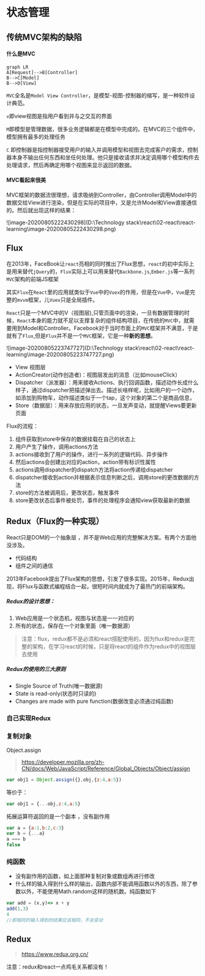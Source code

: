  

# 状态管理

## 传统MVC架构的缺陷

#### 什么是MVC

```mermaid
graph LR
A[Request]-->B[Controller]
B-->C[Model]
B-->D[View]
```

`MVC`全名是`Model View Controller`，是模型-视图-控制器的缩写，是一种软件设计典范。

`v`即view视图是指用户看到并与之交互的界面

`M`即模型是管理数据，很多业务逻辑都是在模型中完成的。在MVC的三个组件中，模型拥有最多的处理任务

`C` 即控制器是指控制器接受用户的输入并调用模型和视图去完成客户的需求，控制器本身不输出任何东西和坐任何处理。他只是接收请求并决定调用哪个模型构件去处理请求，然后再确定用哪个视图来显示返回的数据。

#### MVC看起来很美

MVC框架的数据流很理想，请求吸纳到Controller，由Controller调用Model中的数据交给View进行渲染，但是在实际的项目中，又是允许Model和View直接通信的。然后就出现这样的结果：

![image-20200805222430298](D:\Technology stack\react\02-react\react-learning\image-20200805222430298.png)

## Flux

在2013年，FaceBook让`react`亮相的同时推出了Flux思想，`react`的初中实际上是用来替代`jQuery`的，`Flux`实际上可以用来替代`Backbone.js`,`Ember.js`等一系列`MVC`架构的前端JS框架

其实`Flux`在`React`里的应用就类似于`Vue`中的`Vuex`的作用，但是在`Vue`中，`Vue`是完整的`mvvm`框架，儿`Vuex`只是全局插件。

`React`只是一个MVC中的V（视图层),只管页面中的渲染，一旦有数据管理的时候，`React`本身的能力就不足以支撑复杂的组件结构项目，在传统的`MVC`中，就需要用到Model和Controller。Facebook对于当时市面上的`MVC`框架并不满意，于是就有了`Flux`,但是`Flux`并不是一个`MVC`框架，它是一种**新的思想**。

![image-20200805223747727](D:\Technology stack\react\02-react\react-learning\image-20200805223747727.png)

+ View 视图层
+ ActionCreator(动作创造者)：视图层发出的消息（比如mouseClick）
+ Dispatcher（派发器）：用来接收Actions、执行回调函数，描述动作长成什么样子，通过dispatcher把描述弹出去。描述长啥样呢，比如用户的一个动作，如添加到购物车，动作描述类似于一个tap，这个对象的第二个是商品信息，
+ Store（数据层）：用来存放应用的状态，一旦发声变动，就提醒Views要更新页面

Flux的流程：

1. 组件获取到store中保存的数据挂载在自己的状态上
2. 用户产生了操作，调用actions方法
3. actions接收到了用户的操作，进行一系列的逻辑代码、异步操作
4. 然后actions会创建出对应的action，action带有标识性属性
5. actions调用dispatcher的dispatch方法将action传递给dispatcher
6. dispatcher接收到action并根据表示信息判断之后，调用store的更改数据的方法
7. store的方法被调用后，更改状态，触发事件
8. store更改状态后事件被处罚，事件的处理程序会通知view获取最新的数据

## Redux（Flux的一种实现）

React只是DOM的一个抽象层 ，并不是Web应用的完整解决方案。有两个方面他没涉及。

+ 代码结构
+ 组件之间的通信

2013年Facebook提出了Flux架构的思想，引发了很多实现。2015年，Redux出现，将Flux与函数式编程结合一起，很短时间内就成为了最热门的前端架构。

##### Redux的设计思想：

1. Web应用是一个状态机，视图与状态是一一对应的
2. 所有的状态，保存在一个对象里面（唯一数据源）

> 注意：flux，redux都不是必须和react搭配使用的，因为flux和redux是完整的架构，在学习react的时候，只是将react的组件作为redux中的视图层去使用

##### Redux的使用的三大原则

+ Single Source of Truth(唯一数据源)
+ State is read-only(状态时只读的)
+ Changes are made with pure function(数据改变必须通过纯函数)

### 自己实现Redux



### 复制对象

Object.assign

> https://developer.mozilla.org/zh-CN/docs/Web/JavaScript/Reference/Global_Objects/Object/assign

```javascript
var obj1 = Object.assign({},obj,{z:4,a:5})
```

等价于：

```javascript
var obj1 = {...obj,z:4,a:5}
```

拓展运算符返回的是一个副本 ，没有副作用

```javascript
var a = {a:1,b:2,c:3}
var b = {...a}
a === b
false
```

### 纯函数

+ 没有副作用的函数，如上面那种复制对象或数组再进行修改
+ 什么样的输入得到什么样的输出，函数内部不能调用函数以外的东西，除了参数以外，不能使用Math.random这样的随机数。纯函数如下

```javascript
var add = (x,y)=> x + y
add(1,3)
4
//即相同的输入得到的结果应该相同，不会变动
```

## Redux

> https://www.redux.org.cn/

注意：redux和react一点鸡毛关系都没有！